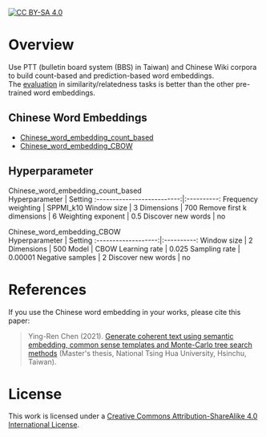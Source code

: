 [![CC BY-SA 4.0][cc-by-sa-shield]][cc-by-sa]

# Overview

Use PTT (bulletin board system (BBS) in Taiwan) and Chinese Wiki corpora to build count-based and prediction-based word embeddings.  
The [evaluation](https://github.com/play0137/Traditional_Chinese_word_embedding/tree/master/evaluation) in similarity/relatedness tasks is better than the other pre-trained word embeddings.  

## Chinese Word Embeddings
- [Chinese_word_embedding_count_based](https://mega.nz/file/2RowDQrC#WiZ6z-HdeB7ysN97C_0GIQeXuS7JsX1TDhZOcttPsfg)
- [Chinese_word_embedding_CBOW](https://mega.nz/file/ScxjgZAA#mhZyzQfRTZWcRatIPiI8e-9Frf4DqV9AGm5gUBf2TgQ)

## Hyperparameter
Chinese_word_embedding_count_based  
Hyperparameter              | Setting
:--------------------------:|:----------:
Frequency weighting         | SPPMI_k10
Window size                 | 3
Dimensions                  | 700
Remove first k dimensions   | 6
Weighting exponent          | 0.5
Discover new words          | no

Chinese_word_embedding_CBOW  
Hyperparameter       | Setting
:-------------------:|:----------:
Window size          | 2
Dimensions           | 500
Model                | CBOW
Learning rate        | 0.025
Sampling rate        | 0.00001
Negative samples     | 2
Discover new words   | no

# References

If you use the Chinese word embedding in your works, please cite this paper:
> Ying-Ren Chen (2021). [Generate coherent text using semantic embedding, common sense templates and Monte-Carlo tree search methods](https://etd.lib.nctu.edu.tw/cgi-bin/gs32/hugsweb.cgi?o=dnthucdr&s=id=%22G021040625840%22.&searchmode=basic) (Master's thesis, National Tsing Hua University, Hsinchu, Taiwan).  

# License

This work is licensed under a
[Creative Commons Attribution-ShareAlike 4.0 International License][cc-by-sa].

[cc-by-sa]: http://creativecommons.org/licenses/by-sa/4.0/
[cc-by-sa-shield]: https://img.shields.io/badge/License-CC%20BY--SA%204.0-lightgrey.svg
